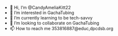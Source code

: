- 👋 Hi, I’m @CandyAmeliaKitt22
- 👀 I’m interested in GachaTubing
- 🌱 I’m currently learning to be tech-savvy
- 💞️ I’m looking to collaborate on GachaTubing
- 📫 How to reach me 353816887@educ,dpcdsb.org

<!---
CandyAmeliaKitt22/CandyAngelKitt is a ✨ special ✨ repository because its `README.md` (this file) appears on your GitHub profile.
You can click the Preview link to take a look at your changes.
--->
